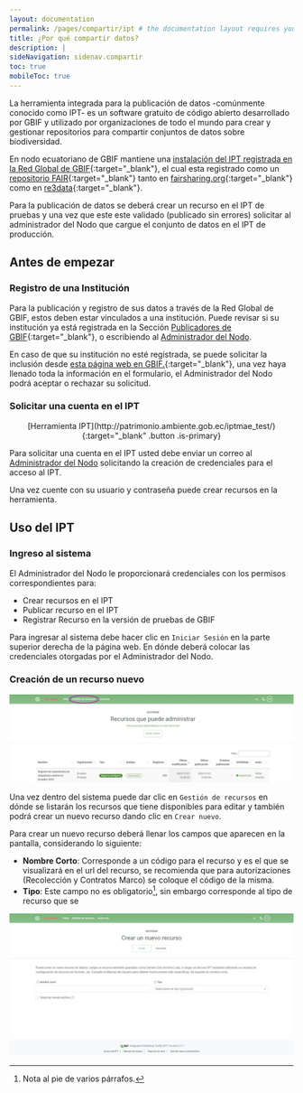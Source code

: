 ```yaml
---
layout: documentation
permalink: /pages/compartir/ipt # the documentation layout requires you to fill the permalink for it to be highlighted in the side navigation
title: ¿Por qué compartir datos?
description: |
sideNavigation: sidenav.compartir
toc: true
mobileToc: true
---
```


La herramienta integrada para la publicación de datos -comúnmente conocido como IPT- es un software gratuito de código abierto desarrollado por GBIF y utilizado por organizaciones de todo el mundo para crear y gestionar repositorios para compartir conjuntos de datos sobre biodiversidad.

En nodo ecuatoriano de GBIF mantiene una [instalación del IPT registrada en la Red Global de GBIF](https://www.gbif.org/installation/9df8109c-684d-416b-819b-7bc09adc500b){:target="_blank"}, el cual esta registrado como un [repositorio FAIR](https://www.go-fair.org/fair-principles/){:target="_blank"} tanto en [fairsharing.org](https://doi.org/10.25504/FAIRsharing.53342f){:target="_blank"} como en [re3data](http://doi.org/10.17616/R31NJNFS){:target="_blank"}.

Para la publicación de datos se deberá crear un recurso en el IPT de pruebas y una vez que este este validado (publicado sin errores) solicitar al administrador del Nodo que cargue el conjunto de datos en el IPT de producción.

## Antes de empezar

### Registro de una Institución

Para la publicación y registro de sus datos a través de la Red Global de GBIF, estos deben estar vinculados a una institución. Puede revisar si su institución ya está registrada en la Sección [Publicadores de GBIF](https://www.gbif.org/publisher/search){:target="_blank"}, o escribiendo al [Administrador del Nodo](mailto:victor.chocho@ambiente.gob.ec).

En caso de que su institución no esté registrada, se puede solicitar la inclusión desde [esta página web en GBIF.](https://www.gbif.org/es/become-a-publisher){:target="_blank"}, una vez haya llenado toda la información en el formulario, el Administrador del Nodo podrá aceptar o rechazar su solicitud.

### Solicitar una cuenta en el IPT

<p style="text-align: center;">[Herramienta IPT](http://patrimonio.ambiente.gob.ec/iptmae_test/){:target="_blank" .button .is-primary}</p>

Para solicitar una cuenta en el IPT usted debe enviar un correo al [Administrador del Nodo](mailto:victor.chocho@ambiente.gob.ec) solicitando la creación de credenciales para el acceso al IPT.

Una vez cuente con su usuario y contraseña puede crear recursos en la herramienta. 

## Uso del IPT

### Ingreso al sistema

El Administrador del Nodo le proporcionará credenciales con los permisos correspondientes para:

- Crear recursos en el IPT
- Publicar recurso en el IPT
- Registrar Recurso en la versión de pruebas de GBIF

Para ingresar al sistema debe hacer clic en `Iniciar Sesión` en la parte superior derecha de la página web. En dónde deberá colocar las credenciales otorgadas por el Administrador del Nodo.

### Creación de un recurso nuevo

![Gestión de recursos](/pages/compartir/img/ipt-recursos.jpeg "Gestión de recursos")

Una vez dentro del sistema puede dar clic en `Gestión de recursos` en dónde se listarán los recursos que tiene disponibles para editar y también podrá crear un nuevo recurso dando clic en `Crear nuevo`.

Para crear un nuevo recurso deberá llenar los campos que aparecen en la pantalla, considerando lo siguiente:

- **Nombre Corto**: Corresponde a un código para el recurso y es el que se visualizará en el url del recurso, se recomienda que para autorizaciones (Recolección y Contratos Marco) se coloque el código de la misma.
- **Tipo**: Este campo no es obligatorio[^1], sin embargo corresponde al tipo de recurso que se 

[^1]: Nota al pie de varios párrafos.


![Crear un nuevo recurso](/pages/compartir/img/ipt-nuevo-1.jpeg "Crear un nuevo recurso")
